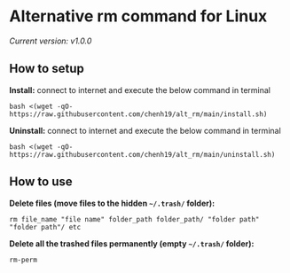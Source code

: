 # Alternative rm command for Linux
*Current version: v1.0.0*

## How to setup

**Install:** connect to internet and execute the below command in terminal  
```
bash <(wget -qO- https://raw.githubusercontent.com/chenh19/alt_rm/main/install.sh)
```

**Uninstall:** connect to internet and execute the below command in terminal  
```
bash <(wget -qO- https://raw.githubusercontent.com/chenh19/alt_rm/main/uninstall.sh)
```

## How to use

**Delete files (move files to the hidden ```~/.trash/``` folder):** 
```
rm file_name "file name" folder_path folder_path/ "folder path" "folder path"/ etc
```
**Delete all the trashed files permanently (empty ```~/.trash/``` folder):** 
```
rm-perm
```  


